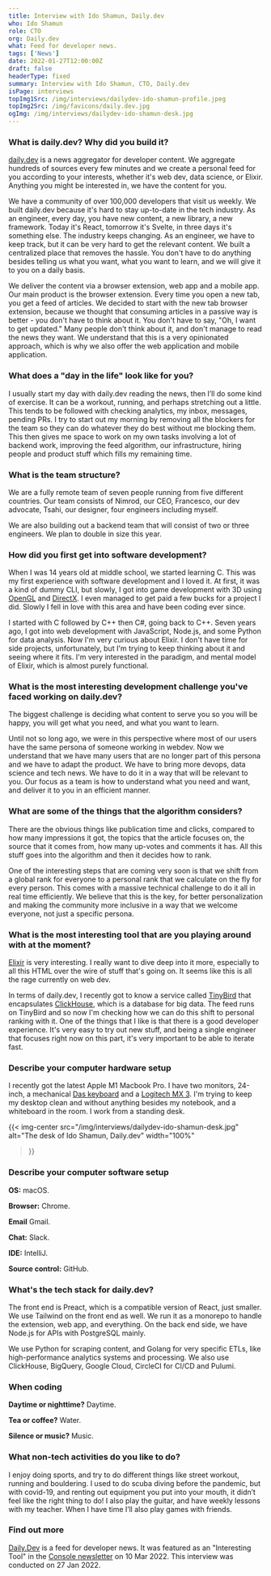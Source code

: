 ```yaml
---
title: Interview with Ido Shamun, Daily.dev
who: Ido Shamun
role: CTO
org: Daily.dev
what: Feed for developer news.
tags: ['News']
date: 2022-01-27T12:00:00Z
draft: false
headerType: fixed
summary: Interview with Ido Shamun, CTO, Daily.dev
isPage: interviews
topImg1Src: /img/interviews/dailydev-ido-shamun-profile.jpeg
topImg2Src: /img/favicons/daily.dev.jpg
ogImg: /img/interviews/dailydev-ido-shamun-desk.jpg
---
```


### What is daily.dev? Why did you build it?

[daily.dev](https://daily.dev/) is a news aggregator for developer content. We
aggregate hundreds of sources every few minutes and we create a personal feed
for you according to your interests, whether it's web dev, data science, or
Elixir. Anything you might be interested in, we have the content for you.

We have a community of over 100,000 developers that visit us weekly. We built
daily.dev because it's hard to stay up-to-date in the tech industry. As an
engineer, every day, you have new content, a new library, a new framework. Today
it's React, tomorrow it's Svelte, in three days it's something else. The
industry keeps changing. As an engineer, we have to keep track, but it can be
very hard to get the relevant content. We built a centralized place that removes
the hassle. You don't have to do anything besides telling us what you want, what
you want to learn, and we will give it to you on a daily basis.

We deliver the content via a browser extension, web app and a mobile app. Our
main product is the browser extension. Every time you open a new tab, you get a
feed of articles. We decided to start with the new tab browser extension,
because we thought that consuming articles in a passive way is better - you
don't have to think about it. You don't have to say, "Oh, I want to get
updated." Many people don't think about it, and don't manage to read the news
they want. We understand that this is a very opinionated approach, which is why
we also offer the web application and mobile application.

### What does a "day in the life" look like for you?

I usually start my day with daily.dev reading the news, then I’ll do some kind
of exercise. It can be a workout, running, and perhaps stretching out a little.
This tends to be followed with checking analytics, my inbox, messages, pending
PRs. I try to start out my morning by removing all the blockers for the team so
they can do whatever they do best without me blocking them. This then gives me
space to work on my own tasks involving a lot of backend work, improving the
feed algorithm, our infrastructure, hiring people and product stuff which fills
my remaining time.

### What is the team structure?

We are a fully remote team of seven people running from five different
countries. Our team consists of Nimrod, our CEO, Francesco, our dev advocate,
Tsahi, our designer, four engineers including myself.

We are also building out a backend team that will consist of two or three
engineers. We plan to double in size this year.

### How did you first get into software development?

When I was 14 years old at middle school, we started learning C. This was my
first experience with software development and I loved it. At first, it was a
kind of dummy CLI, but slowly, I got into game development with 3D using
[OpenGL](https://www.opengl.org//) and
[DirectX](https://en.wikipedia.org/wiki/DirectX). I even managed to get paid a
few bucks for a project I did. Slowly I fell in love with this area and have
been coding ever since.

I started with C followed by C++ then C#, going back to C++. Seven years ago, I
got into web development with JavaScript, Node.js, and some Python for data
analysis. Now I'm very curious about Elixir. I don't have time for side
projects, unfortunately, but I'm trying to keep thinking about it and seeing
where it fits. I'm very interested in the paradigm, and mental model of Elixir,
which is almost purely functional.

### What is the most interesting development challenge you've faced working on daily.dev?

The biggest challenge is deciding what content to serve you so you will be
happy, you will get what you need, and what you want to learn.

Until not so long ago, we were in this perspective where most of our users have
the same persona of someone working in webdev. Now we understand that we have
many users that are no longer part of this persona and we have to adapt the
product. We have to bring more devops, data science and tech news. We have to do
it in a way that will be relevant to you. Our focus as a team is how to
understand what you need and want, and deliver it to you in an efficient manner.

### What are some of the things that the algorithm considers?

There are the obvious things like publication time and clicks, compared to how
many impressions it got, the topics that the article focuses on, the source that
it comes from, how many up-votes and comments it has. All this stuff goes into
the algorithm and then it decides how to rank.

One of the interesting steps that are coming very soon is that we shift from a
global rank for everyone to a personal rank that we calculate on the fly for
every person. This comes with a massive technical challenge to do it all in real
time efficiently. We believe that this is the key, for better personalization
and making the community more inclusive in a way that we welcome everyone, not
just a specific persona.

### What is the most interesting tool that are you playing around with at the moment?

[Elixir](https://elixir-lang.org/) is very interesting. I really want to dive
deep into it more, especially to all this HTML over the wire of stuff that's
going on. It seems like this is all the rage currently on web dev.

In terms of daily.dev, I recently got to know a service called
[TinyBird](https://www.tinybird.co/) that encapsulates
[ClickHouse](https://clickhouse.com/), which is a database for big data. The
feed runs on TinyBird and so now I'm checking how we can do this shift to
personal ranking with it. One of the things that I like is that there is a good
developer experience. It's very easy to try out new stuff, and being a single
engineer that focuses right now on this part, it's very important to be able to
iterate fast.

### Describe your computer hardware setup

I recently got the latest Apple M1 Macbook Pro. I have two monitors, 24-inch, a
mechanical [Das keyboard](https://www.daskeyboard.com/) and a [Logitech MX
3](https://www.logitech.com/en-us/products/mice/mx-master-3.910-005647.html).
I'm trying to keep my desktop clean and without anything besides my notebook,
and a whiteboard in the room. I work from a standing desk.

{{< img-center
src="/img/interviews/dailydev-ido-shamun-desk.jpg"
alt="The desk of Ido Shamun, Daily.dev"
width="100%"
>}}

### Describe your computer software setup

**OS:** macOS.

**Browser:** Chrome.

**Email** Gmail.

**Chat:** Slack.

**IDE:** IntelliJ.

**Source control:** GitHub.

### What's the tech stack for daily.dev?

The front end is Preact, which is a compatible version of React, just smaller.
We use Tailwind on the front end as well. We run it as a monorepo to handle the
extension, web app, and everything. On the back end side, we have Node.js for
APIs with PostgreSQL mainly.

We use Python for scraping content, and Golang for very specific ETLs, like
high-performance analytics systems and processing. We also use ClickHouse,
BigQuery, Google Cloud, CircleCI for CI/CD and Pulumi.

### When coding

**Daytime or nighttime?** Daytime.

**Tea or coffee?** Water.

**Silence or music?** Music.

### What non-tech activities do you like to do?

I enjoy doing sports, and try to do different things like street workout,
running and bouldering. I used to do scuba diving before the pandemic, but with
covid-19, and renting out equipment you put into your mouth, it didn’t feel like
the right thing to do! I also play the guitar, and have weekly lessons with my
teacher. When I have time I’ll also play games with friends.

### Find out more

[Daily.Dev](https://daily.dev) is a feed for developer news. It was featured as
an "Interesting Tool" in the [Console newsletter](https://console.dev) on 10 Mar
2022. This interview was conducted on 27 Jan 2022.
